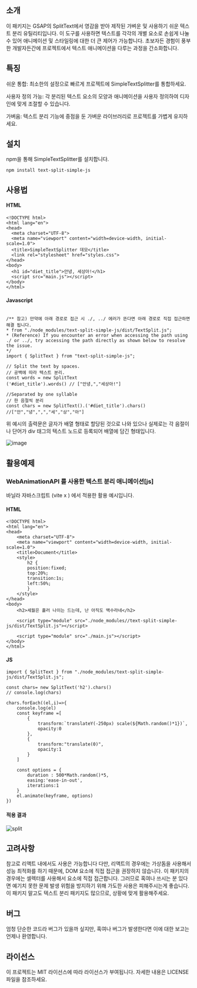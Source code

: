 ## 소개
이 패키지는 GSAP의 SplitText에서 영감을 받아 제작된 가벼운 및 사용하기 쉬운 텍스트 분리 유틸리티입니다. 이 도구를 사용하면 텍스트를 각각의 개별 요소로 손쉽게 나눌 수 있어 애니메이션 및 스타일링에 대한 더 큰 제어가 가능합니다. 초보자든 경험이 풍부한 개발자든간에  프로젝트에서 텍스트 애니메이션을 다루는 과정을 간소화합니다.

## 특징
쉬운 통합: 최소한의 설정으로 빠르게 프로젝트에 SimpleTextSplitter를 통합하세요.

사용자 정의 가능: 각 분리된 텍스트 요소의 모양과 애니메이션을 사용자 정의하여 디자인에 맞게 조절할 수 있습니다.

가벼움: 텍스트 분리 기능에 중점을 둔 가벼운 라이브러리로 프로젝트를 가볍게 유지하세요.

## 설치
npm을 통해 SimpleTextSplitter를 설치합니다.

```
npm install text-split-simple-js
```

## 사용법
#### HTML

```
<!DOCTYPE html>
<html lang="en">
<head>
  <meta charset="UTF-8">
  <meta name="viewport" content="width=device-width, initial-scale=1.0">
  <title>SimpleTextSplitter 데모</title>
  <link rel="stylesheet" href="styles.css">
</head>
<body>
  <h1 id="diet_title">안녕, 세상아!</h1>
  <script src="main.js"></script>
</body>
</html>
```

#### Javascript

```

/** 참고) 만약에 아래 경로로 접근 시 ./, ../ 에러가 뜬다면 아래 경로로 직접 접근하면 해결 됩니다.
* from "./node_modules/text-split-simple-js/dist/TextSplit.js";
* (Reference) If you encounter an error when accessing the path using ./ or ../, try accessing the path directly as shown below to resolve the issue.
*/
import { SplitText } from "text-split-simple-js";

// Split the text by spaces.
// 공백에 따라 텍스트 분리.
const words = new SplitText
('#diet_title').words() // ["안녕,","세상아!"]

//Separated by one syllable
// 한 음절씩 분리
const chars = new SplitText().('#diet_title').chars() //["안","녕",",","세","상","아"]

```
위 예시의 출력문은 글자가 배열 형태로 할당된 것으로 나와 있으나 실제로는 각 음절이나 단어가 div 태그의 텍스트 노드로 등록되어 배열에 담긴 형태입니다.

![image](https://github.com/youngwan2/text-split-simple-js/assets/107159871/12fa466a-4d0f-47df-846e-9c47eec88203)



## 활용예제
### WebAnimationAPI 를 사용한 텍스트 분리 애니메이션[js]
바닐라 자바스크립트 (vite x ) 에서 적용한 활용 예시입니다. 

#### HTML
```
<!DOCTYPE html>
<html lang="en">
<head>
    <meta charset="UTF-8">
    <meta name="viewport" content="width=device-width, initial-scale=1.0">
    <title>Document</title>
    <style>
        h2 {
        position:fixed;
        top:20%;
        transition:1s;
        left:50%;
        }
    </style>
</head>
<body>
    <h2>세월은 흘러 나이는 드는데, 난 아직도 백수라네</h2>

    <script type="module" src="./node_modules//text-split-simple-js/dist/TextSplit.js"></script>
    
    <script type="module" src="./main.js"></script>
</body>
</html>
```

#### JS

```
import { SplitText } from "./node_modules/text-split-simple-js/dist/TextSplit.js";

const chars= new SplitText('h2').chars()
// console.log(chars)

chars.forEach((el,i)=>{
    console.log(el)
    const keyframe =[
        {
            transform:`translateY(-250px) scale(${Math.random()*1})`,
            opacity:0
        },
        {
            transform:"translate(0)",
            opacity:1
        }
    ]
    
    const options = {
        duration : 500*Math.random()*5,
        easing:'ease-in-out',
        iterations:1
    }
    el.animate(keyframe, options)
})
```
#### 적용 결과
![split](https://github.com/youngwan2/text-split-simple-js/assets/107159871/204fa152-f9c1-420f-9311-83179266a810)

## 고려사항
참고로 리액트 내에서도 사용은 가능합니다 다만, 리액트의 경우에는 가상돔을 사용해서 성능 최적화를 하기 때문에, DOM 요소에 직접 접근을 권장하지 않습니다. 이 패키지의 경우에는 셀렉터를 사용해서 요소에 직접 접근합니다. 그러므로 혹여나 쓰시는 분 있다면 예기치 못한 문제 발생 위험을 방지하기 위해 가도한 사용은 피해주시는게 좋습니다. 이 패키지 말고도 텍스트 분리 패키지도 많으므로, 상황에 맞게 활용해주세요. 

## 버그
엄청 단순한 코드라 버그가 있을까 싶지만, 혹여나 버그가 발생한다면 이에 대한 보고는 언제나 환영합니다.


## 라이선스
이 프로젝트는 MIT 라이선스에 따라 라이선스가 부여됩니다. 자세한 내용은 LICENSE 파일을 참조하세요.
